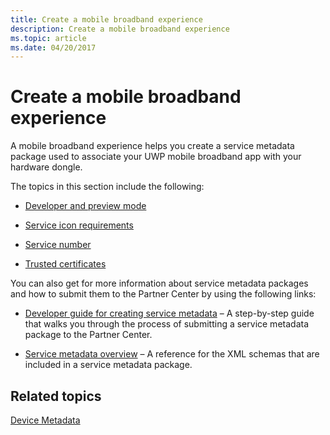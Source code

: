 ```yaml
---
title: Create a mobile broadband experience
description: Create a mobile broadband experience
ms.topic: article
ms.date: 04/20/2017
---
```


# Create a mobile broadband experience

A mobile broadband experience helps you create a service metadata package used to associate your UWP mobile broadband app with your hardware dongle.

The topics in this section include the following:

- [Developer and preview mode](developer-and-preview-mode.md)

- [Service icon requirements](service-icon-requirements.md)

- [Service number](service-number.md)

- [Trusted certificates](trusted-certificates.md)

You can also get for more information about service metadata packages and how to submit them to the Partner Center by using the following links:

- [Developer guide for creating service metadata](../mobilebroadband/developer-guide-for-creating-service-metadata.md) – A step-by-step guide that walks you through the process of submitting a service metadata package to the Partner Center.

- [Service metadata overview](../mobilebroadband/service-metadata.md) – A reference for the XML schemas that are included in a service metadata package.

## Related topics

[Device Metadata](create-a-device-metadata-experience.md)

